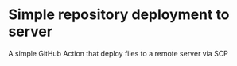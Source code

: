 # Simple repository deployment to server

A simple GitHub Action that deploy files to a remote server via SCP